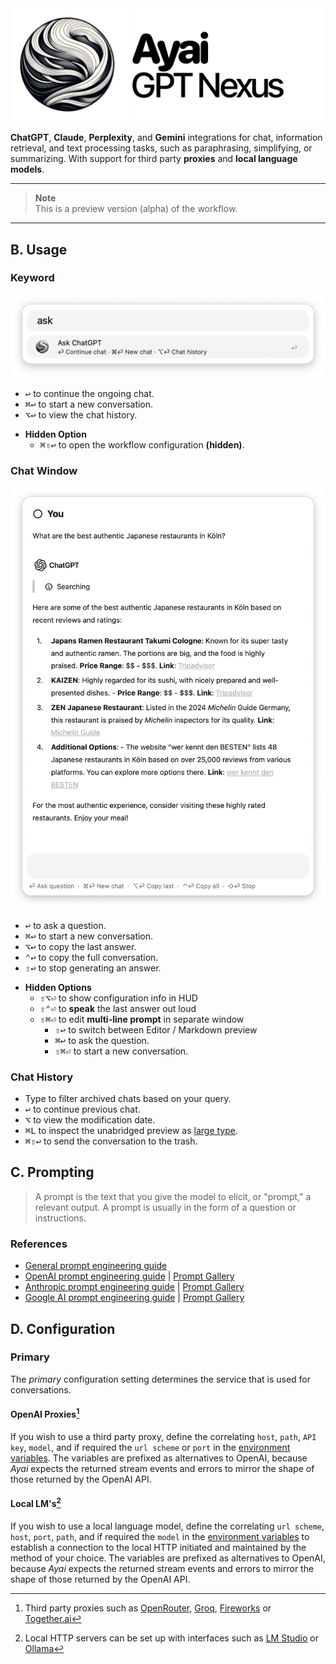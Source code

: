 <img src="assets/images/header.png" width="800px">

__ChatGPT__, __Claude__, __Perplexity__, and __Gemini__ integrations for chat, information retrieval, and text processing tasks, such as paraphrasing, simplifying, or summarizing. 
With support for third party __proxies__ and __local language models__.

---

> __Note__  
> This is a preview version (alpha) of the workflow.
---

## B. Usage

### Keyword

<img src="assets/images/preview/keyword.png" width="550px"/>

- <kbd>↩</kbd> to continue the ongoing chat.
- <kbd>⌘</kbd><kbd>↩</kbd> to start a new conversation.
- <kbd>⌥</kbd><kbd>↩</kbd> to view the chat history.
* __Hidden Option__
  - <kbd>⌘</kbd><kbd>⇧</kbd><kbd>↩</kbd> to open the workflow configuration __(hidden)__.


### Chat Window

<img src="assets/images/preview/chat+websearch.png" width="550px"/>


- <kbd>↩</kbd> to ask a question.
- <kbd>⌘</kbd><kbd>↩</kbd> to start a new conversation.
- <kbd>⌥</kbd><kbd>↩</kbd> to copy the last answer.
- <kbd>⌃</kbd><kbd>↩</kbd> to copy the full conversation.
- <kbd>⇧</kbd><kbd>↩</kbd> to stop generating an answer.

* __Hidden Options__
  - <kbd>⇧⌥⏎</kbd> to show configuration info in HUD
  - <kbd>⇧⌃⏎</kbd> to __speak__ the last answer out loud
  - <kbd>⇧⌘⏎</kbd> to edit __multi-line prompt__ in separate window
    * <kbd>⇧</kbd><kbd>↩</kbd> to switch between Editor / Markdown preview
    * <kbd>⌘</kbd><kbd>↩</kbd> to ask the question.
    * <kbd>⇧⌘⏎</kbd> to start a new conversation.

### Chat History

- Type to filter archived chats based on your query.
- <kbd>↩</kbd> to continue previous chat.
- <kbd>⌥</kbd> to view the modification date.
- <kbd>⌘</kbd><kbd>L</kbd> to inspect the unabridged preview as [large type](https://www.alfredapp.com/help/features/large-type/).
- <kbd>⌘</kbd><kbd>⇧</kbd><kbd>↩</kbd> to send the conversation to the trash.

## C. Prompting

> A prompt is the text that you give the model to elicit, or "prompt," a relevant output. A prompt is usually in the form of a question or instructions.

### References

- [General prompt engineering guide](https://www.promptingguide.ai/)
- [OpenAI prompt engineering guide](https://platform.openai.com/docs/guides/prompt-engineering) | [Prompt Gallery](https://platform.openai.com/docs/examples)
- [Anthropic prompt engineering guide](https://docs.anthropic.com/en/docs/prompt-engineering) | [Prompt Gallery](https://docs.anthropic.com/en/prompt-library/library) 
- [Google AI prompt engineering guide](https://ai.google.dev/gemini-api/docs/prompting-intro) | [Prompt Gallery](https://ai.google.dev/gemini-api/prompts)

## D. Configuration


### Primary 

The *primary* configuration setting determines the service that is used for conversations.

#### OpenAI Proxies[^1]

If you wish to use a third party proxy, define the correlating `host`, `path`, `API key`, `model`, and if required the `url scheme` or `port` in the [environment variables](https://www.alfredapp.com/help/workflows/advanced/variables/#environment).
The variables are prefixed as alternatives to OpenAI, because *Ayai* expects the returned stream events and errors to mirror the shape of those returned by the OpenAI API.


#### Local LM's[^2]

If you wish to use a local language model, define the correlating `url scheme`, `host`, `port`, `path`, and if required the `model` in the [environment variables](https://www.alfredapp.com/help/workflows/advanced/variables/#environment) to establish a connection to the local HTTP initiated and maintained by the method of your choice.
The variables are prefixed as alternatives to OpenAI, because *Ayai* expects the returned stream events and errors to mirror the shape of those returned by the OpenAI API.


[^1]: Third party proxies such as [OpenRouter](https://openrouter.ai/), [Groq](https://groq.com/), [Fireworks](https://fireworks.ai/)  or [Together.ai](https://www.together.ai/)  
[^2]: Local HTTP servers can be set up with interfaces such as [LM Studio](https://lmstudio.ai/) or [Ollama](https://ollama.com/)